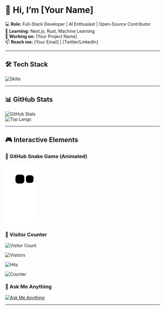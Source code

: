 # 👋 Hi, I’m [Your Name]  

💻 **Role:** Full-Stack Developer | AI Enthusiast | Open-Source Contributor  
🌱 **Learning:** Next.js, Rust, Machine Learning  
🔭 **Working on:** [Your Project Name]  
📫 **Reach me:** [Your Email] | [Twitter/LinkedIn]  

---

## **🛠️ Tech Stack**  
![Skills](https://skillicons.dev/icons?i=js,ts,react,nodejs,python,rust,aws,docker)  

---

## **📊 GitHub Stats**  
![GitHub Stats](https://github-readme-stats.vercel.app/api?username=akbarabay713&show_icons=true&theme=radical)  
![Top Langs](https://github-readme-stats.vercel.app/api/top-langs/?username=akbarabay713&layout=compact&theme=dark)  

---

## **🎮 Interactive Elements**  

### **🐍 GitHub Snake Game (Animated)**  

![Snake Game](https://raw.githubusercontent.com/akbarabay713/akbarabay713/main/output/snake.svg)
### **👀 Visitor Counter**  
![Visitor Count](https://visitor-badge.laobi.icu/badge?page_id=akbarabay713.akbarabay713)

![Visitors](https://api.visitorbadge.io/api/visitors?path=https://github.com/akbarabay713&label=Visitors&labelColor=%23ff0000&countColor=%23d9e7ff)

![Hits](https://hits.seeyoufarm.com/api/count/incr/badge.svg?url=https://github.com/akbarabay713&title=Profile%20Views)

![Counter](https://visitor-badge.laobi.icu/badge?page_id=akbarabay713.akbarabay713&color=00ff00&style=for-the-badge&label=PROFILE+VIEWS)

### **💬 Ask Me Anything**  
[![Ask Me Anything](https://img.shields.io/badge/Ask%20Me-Anything-1abc9c)](https://github.com/akbarabay713/akbarabay713/discussions)  

---
